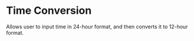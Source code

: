 Time Conversion
==========

Allows user to input time in 24-hour format, and then converts it to 12-hour format.